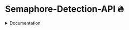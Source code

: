 # Semaphore-Detection-API 🔥

<details>
<summary> Documentation </summary>


test_url : `https://complete-goose-helping.ngrok-free.app`

Method: 
- POST 

URI: 
- {test_url}/classify_semaphore

Headers:
- Content-Type: multipart/form-data

Request Body: 
- `image` as `file`, must be a valid image, large size


Response:

200

--- 

- Detected image confidence > 0.5

```
{
    "success": true,
    "message": {
        "confidence": 1.0,
        "predicted_class": "b"
    }
}
```

- Detected image confidence < 0.5

```
{
    "success": true,
    "message": {
        "confidence": 0.2,
        "predicted_class": "Not a Semaphore"
    },
}
```

400

--- 
- Invalid file format

```
{
    "success": false,
    "message": "Invalid file format. Please upload a JPG, JPEG, or PNG image."
}

```

*notes: for better classification, image should be taken potrait in camera or image size ratio should be 3:4
</details>
